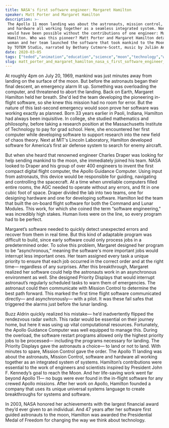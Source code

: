 ```yaml
---
title: NASA's first software engineer: Margaret Hamilton
speaker: Matt Porter and Margaret Hamilton
description: >-
 The Apollo 11 moon landing was about the astronauts, mission control, software
 and hardware all working together as a seamless integrated system. None of which
 would have been possible without the contributions of one engineer: Margaret
 Hamilton. Who was this pioneer? Matt Porter and Margaret Hamilton detail how a
 woman and her team launched the software that took mankind to the Moon. [Directed
 by TOTEM Studio, narrated by Bethany Cutmore-Scott, music by Julián André].
date: 2020-03-05
tags: ["teded","animation","education","science","moon","technology","women","software","invention","feminism","computers","innovation","code","history","space","engineering"]
slug: matt_porter_and_margaret_hamilton_nasa_s_first_software_engineer_margaret_hamilton
---
```


At roughly 4pm on July 20, 1969, mankind was just minutes away from landing on the
surface of the moon. But before the astronauts began their final descent, an emergency
alarm lit up. Something was overloading the computer, and threatened to abort the
landing. Back on Earth, Margaret Hamilton held her breath. She'd led the team developing 
the pioneering in-flight software, so she knew this mission had no room for error. But
the nature of this last-second emergency would soon prove her software was working
exactly as planned. Born 33 years earlier in Paoli, Indiana, Hamilton had always been
inquisitive. In college, she studied mathematics and philosophy, before taking a research
position at the Massachusetts Institute of Technology to pay for grad school. Here, she
encountered her first computer while developing software to support research into the new
field of chaos theory. Next at MIT's Lincoln Laboratory, Hamilton developed software for
America’s first air defense system to search for enemy aircraft.

But when she heard that renowned engineer Charles Draper was looking for help sending
mankind to the moon, she immediately joined his team. NASA looked to Draper and his group 
of over 400 engineers to invent the first compact digital flight computer, the Apollo
Guidance Computer. Using input from astronauts, this device would be responsible for
guiding, navigating and controlling the spacecraft. At a time when unreliable computers 
filled entire rooms, the AGC needed to operate without any errors, and fit in one cubic
foot of space. Draper divided the lab into two teams, one for designing hardware and one
for developing software. Hamilton led the team that built the on-board flight software
for both the Command and Lunar Modules. This work, for which she coined the term “software
engineering," was incredibly high stakes. Human lives were on the line, so every program
had to be perfect.

Margaret’s software needed to quickly detect unexpected errors and recover from them in
real time. But this kind of adaptable program was difficult to build, since early software
could only process jobs in a predetermined order. To solve this problem, Margaret
designed her program to be “asynchronous,” meaning the software's more important jobs
would interrupt less important ones. Her team assigned every task a unique priority to
ensure that each job occurred in the correct order and at the right time— regardless of
any surprises. After this breakthrough, Margaret realized her software could help the
astronauts work in an asynchronous environment as well. She designed Priority Displays
that would interrupt astronaut’s regularly scheduled tasks to warn them of emergencies.
The astronaut could then communicate with Mission Control to determine the best path
forward. This marked the first time flight software communicated directly— and
asynchronously— with a pilot. It was these fail safes that triggered the alarms just
before the lunar landing.

Buzz Aldrin quickly realized his mistake— he’d inadvertently flipped the rendezvous radar
switch. This radar would be essential on their journey home, but here it was using up 
vital computational resources. Fortunately, the Apollo Guidance Computer was well equipped
to manage this. During the overload, the software restart programs allowed only the
highest priority jobs to be processed— including the programs necessary for landing. The
Priority Displays gave the astronauts a choice— to land or not to land. With minutes to
spare, Mission Control gave the order. The Apollo 11 landing was about the astronauts,
Mission Control, software and hardware all working together as an integrated system of
systems. Hamilton’s contributions were essential to the work of engineers and scientists
inspired by President John F. Kennedy’s goal to reach the Moon. And her life-saving work 
went far beyond Apollo 11— no bugs were ever found in the in-flight software for any
crewed Apollo missions. After her work on Apollo, Hamilton founded a company that uses its
unique universal systems language to create breakthroughs for systems and
software.

In 2003, NASA honored her achievements with the largest financial award they’d ever given
to an individual. And 47 years after her software first guided astronauts to the moon,
Hamilton was awarded the Presidential Medal of Freedom for changing the way we think 
about technology.

<!--
ad_duration=0
event="TED-Ed"
external_start_time=0
intro_duration=0
is_subtitle_required="False"
is_talk_featured="False"
language="en"
language_swap="False"
native_language="en"
number_of_related_talks=6
number_of_speakers=2
number_of_subtitled_videos=0
number_of_tags=16
number_of_talk_download_languages=20
number_of_talk_more_resources=0
number_of_talk_recommendations=0
number_of_talks_take_actions=0
post_ad_duration=0
published_timestamp="2020-03-05 22:50:34"
recording_date="2020-03-05"
speaker_is_published=0
speaker_name="Matt Porter and Margaret Hamilton"
talk_name="NASA's first software engineer: Margaret Hamilton"
talks_tags=["teded","animation","education","science","moon","technology","women","software","invention","feminism","computers","innovation","code","history","space","engineering"]
url_photo_talk="https://s3.amazonaws.com/talkstar-photos/uploads/51792280-23d7-4dff-ab0d-2880dffefd56/margarethamilton_textless.jpg"
url_webpage="https://www.ted.com/talks/matt_porter_and_margaret_hamilton_nasa_s_first_software_engineer_margaret_hamilton"
video_type_name="TED-Ed Original"
-->